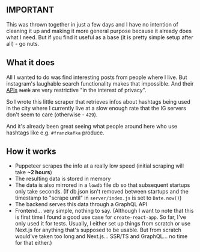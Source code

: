 ## IMPORTANT

This was thrown together in just a few days and I have no intention 
of cleaning it up and making it more general purpose because it 
already does what I need. But if you find it useful as a base (it 
is pretty simple setup after all) - go nuts.

## What it does

All I wanted to do was find interesting posts from people where 
I live.
But instagram's laughable search functionality makes that impossible.
And their [APIs](https://www.instagram.com/developer/) ~~suck~~ are 
very restrictive "in the interest of privacy".

So I wrote this little scraper that retrieves infos about hashtags 
being used in the city where I currently live at a slow enough rate 
that the IG servers don't seem to care (otherwise - `429`).

And it's already been great seeing what people around here who use 
hashtags like e.g. `#franzkafka` produce. 

## How it works

- Puppeteer scrapes the info at a really low speed (initial scraping 
will take **~2 hours**)
- The resulting data is stored in memory
- The data is also mirrored in a `lowdb` file db so that subsequent 
startups only take seconds. (If db.json isn't removed between startups and the timestamp to 
"scrape until" in `server/index.js` is set to `Date.now()`)
- The backend serves this data through a GraphQL API
- Frontend... very simple, nothing to say. (Although I want to note 
that this is first time I found a good use case for `create-react-app`.
So far, I've only used it for tests. Usually, I either set up things from 
scratch or use Next.js for anything that's supposed to be usable. But from 
scratch would've taken too long and Next.js... SSR/TS and GraphQL... no
time for that either.)
